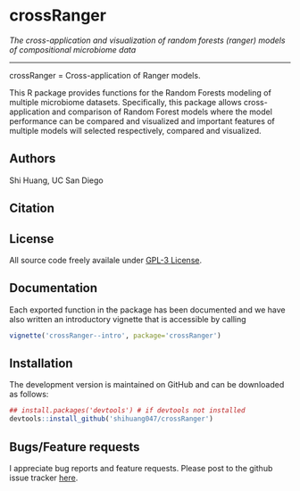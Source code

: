 # crossRanger
*The cross-application and visualization of random forests (ranger) models of compositional microbiome data*

***
crossRanger = Cross-application of Ranger models.

This R package provides functions for the Random Forests modeling of multiple microbiome datasets. Specifically, this package allows cross-application and comparison of Random Forest models where the model performance can be compared and visualized and important features of multiple models will selected respectively, compared and visualized. 

## Authors ##
Shi Huang, UC San Diego 

## Citation ##


## License ##
All source code freely availale under [GPL-3 License](https://www.gnu.org/licenses/gpl-3.0.en.html). 

## Documentation ##
Each exported function in the package has been documented and we have also written an introductory vignette that is accessible by calling 
``` r
vignette('crossRanger--intro', package='crossRanger')
```

## Installation ##

The development version is maintained on GitHub and can be downloaded as follows:
``` r 
## install.packages('devtools') # if devtools not installed
devtools::install_github('shihuang047/crossRanger')
```


## Bugs/Feature requests ##
I appreciate bug reports and feature requests. Please post to the github issue tracker [here](https://github.com/shihuang047/crossRanger/issues). 
